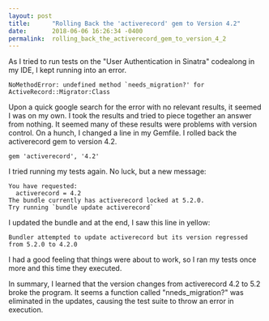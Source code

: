 ```yaml
---
layout: post
title:      "Rolling Back the 'activerecord' gem to Version 4.2"
date:       2018-06-06 16:26:34 -0400
permalink:  rolling_back_the_activerecord_gem_to_version_4_2
---
```



As I tried to run tests on the "User Authentication in Sinatra" codealong in my IDE, I kept running into an error. 

```
NoMethodError: undefined method `needs_migration?' for ActiveRecord::Migrator:Class
```

Upon a quick google search for the error with no relevant results, it seemed I was on my own. I took the results and tried to piece together an answer from nothing. It seemed many of these results were problems with version control. On a hunch, I changed a line in my Gemfile.  I rolled back the activerecord gem to version 4.2.

```
gem 'activerecord', '4.2'
```

I tried running my tests again. No luck, but a new message: 

```
You have requested:
  activerecord = 4.2
The bundle currently has activerecord locked at 5.2.0.
Try running `bundle update activerecord`
```

I updated the bundle and at the end, I saw this line in yellow: 

`Bundler attempted to update activerecord but its version regressed from 5.2.0 to 4.2.0`

I had a good feeling that things were about to work, so I ran my tests once more and this time they executed. 

In summary, I learned that the version changes from activerecord 4.2 to 5.2 broke the program. It seems a function called "nneds_migration?" was eliminated  in the updates, causing the test suite to throw an error in execution.
